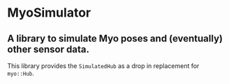 MyoSimulator
============

A library to simulate Myo poses and (eventually) other sensor data.
-------------------------------------------------------------------

This library provides the `SimulatedHub` as a drop in replacement for `myo::Hub`.
